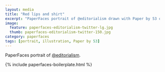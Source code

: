 ```yaml
---
layout: media
title: "Red lips and shirt"
excerpt: "PaperFaces portrait of @editorialism drawn with Paper by 53 on an iPad."
image: 
  feature: paperfaces-editorialism-twitter-lg.jpg
  thumb: paperfaces-editorialism-twitter-150.jpg
category: paperfaces
tags: [portrait, illustration, Paper by 53]
---
```


PaperFaces portrait of [@editorialism](http://twitter.com/editorialism).

{% include paperfaces-boilerplate.html %}
